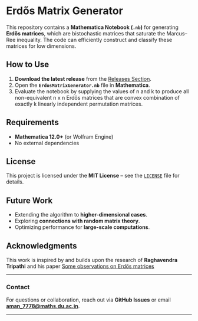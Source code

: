 # Erdős Matrix Generator

This repository contains a **Mathematica Notebook (`.nb`)** for generating **Erdős matrices**, which are bistochastic matrices that saturate the Marcus–Ree inequality. The code can efficiently construct and classify these matrices for low dimensions.

## How to Use
1. **Download the latest release** from the [Releases Section](https://github.com/your-username/erdos-matrix-generator/releases).
2. Open the **`ErdosMatrixGenerator.nb`** file in **Mathematica**.
3. Evaluate the notebook by supplying the values of n and k to produce all non-equivalent n x n Erdős matrices that are convex combination of exactly k linearly independent permutation matrices.


## Requirements
- **Mathematica 12.0+** (or Wolfram Engine)
- No external dependencies

## License
This project is licensed under the **MIT License** – see the [`LICENSE`](LICENSE) file for details.

## Future Work
- Extending the algorithm to **higher-dimensional cases**.
- Exploring **connections with random matrix theory**.
- Optimizing performance for **large-scale computations**.

## Acknowledgments
This work is inspired by and builds upon the research of **Raghavendra Tripathi** and his paper [Some observations on Erdős matrices](https://www.sciencedirect.com/science/article/pii/S0024379524004749)

---
### **Contact**
For questions or collaboration, reach out via **GitHub Issues** or email **aman_7778@maths.du.ac.in**.

---
